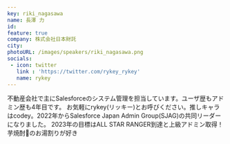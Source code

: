 ```yaml
---
key: riki_nagasawa
name: 長澤 力
id: 
feature: true
company: 株式会社日本財託
city: 
photoURL: /images/speakers/riki_nagasawa.png
socials:
 - icon: twitter
   link : 'https://twitter.com/rykey_rykey'
   name: rykey
---
```

不動産会社で主にSalesforceのシステム管理を担当しています。ユーザ歴もアドミン歴も4年目です。
お気軽にrykey(リッキー)とお呼びください。推しキャラはcodey。2022年からSalesforce Japan Admin Group(SJAG)の共同リーダーになりました。
2023年の目標はALL STAR RANGER到達と上級アドミン取得！芋焼酎🍠のお湯割りが好き